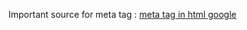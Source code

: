 Important source for meta tag : [meta tag in html google](https://developers.google.com/search/docs/crawling-indexing/special-tags)
